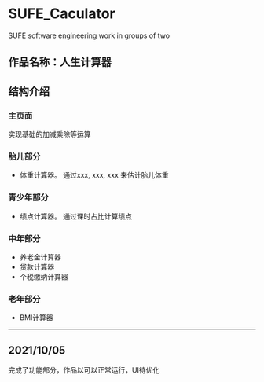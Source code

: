 # SUFE_Caculator
SUFE software engineering work in groups of two

## 作品名称：人生计算器
## 结构介绍
### 主页面
实现基础的加减乘除等运算
### 胎儿部分
* 体重计算器。
通过xxx, xxx, xxx 来估计胎儿体重
### 青少年部分
* 绩点计算器。
通过课时占比计算绩点
### 中年部分
* 养老金计算器
* 贷款计算器
* 个税缴纳计算器
### 老年部分
* BMI计算器

--- 
## 2021/10/05
完成了功能部分，作品以可以正常运行，UI待优化
